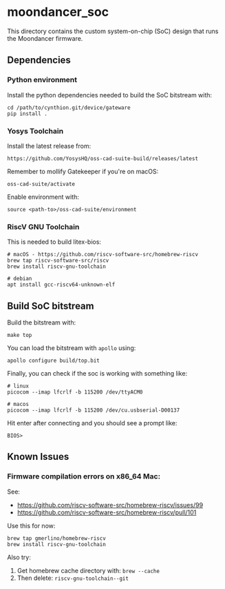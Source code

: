 # moondancer_soc

This directory contains the custom system-on-chip (SoC) design that runs the Moondancer firmware.


## Dependencies

### Python environment

Install the python dependencies needed to build the SoC bitstream with:

    cd /path/to/cynthion.git/device/gateware
    pip install .

### Yosys Toolchain

Install the latest release from:

    https://github.com/YosysHQ/oss-cad-suite-build/releases/latest

Remember to mollify Gatekeeper if you're on macOS:

    oss-cad-suite/activate

Enable environment with:

    source <path-to>/oss-cad-suite/environment

### RiscV GNU Toolchain

This is needed to build litex-bios:

    # macOS - https://github.com/riscv-software-src/homebrew-riscv
    brew tap riscv-software-src/riscv
    brew install riscv-gnu-toolchain

    # debian
    apt install gcc-riscv64-unknown-elf


## Build SoC bitstream

Build the bitstream with:

    make top

You can load the bitstream with `apollo` using:

    apollo configure build/top.bit

Finally, you can check if the soc is working with something like:

    # linux
    picocom --imap lfcrlf -b 115200 /dev/ttyACM0

    # macos
    picocom --imap lfcrlf -b 115200 /dev/cu.usbserial-D00137

Hit enter after connecting and you should see a prompt like:

    BIOS>


## Known Issues

### Firmware compilation errors on x86_64 Mac:

See:

* https://github.com/riscv-software-src/homebrew-riscv/issues/99
* https://github.com/riscv-software-src/homebrew-riscv/pull/101

Use this for now:

    brew tap gmerlino/homebrew-riscv
    brew install riscv-gnu-toolchain

Also try:

1. Get homebrew cache directory with: `brew --cache`
1. Then delete: `riscv-gnu-toolchain--git`
